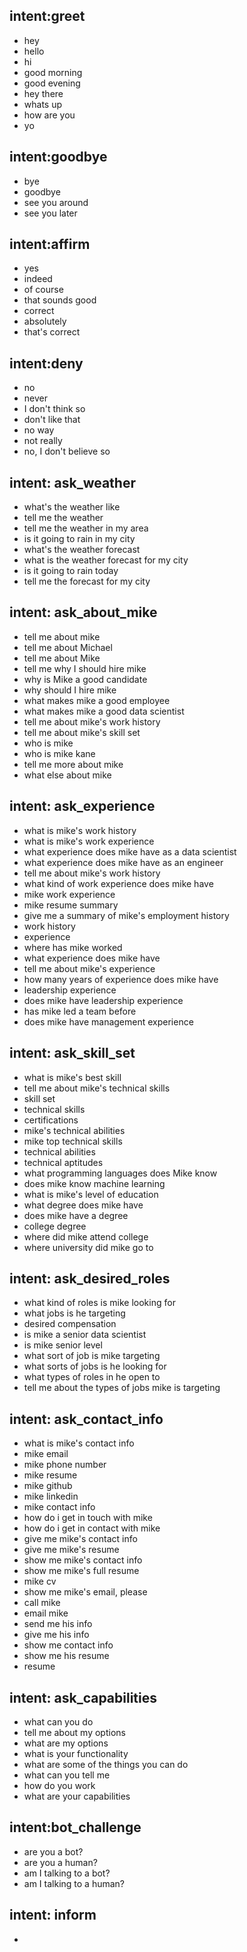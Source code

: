 ## intent:greet
- hey
- hello
- hi
- good morning
- good evening
- hey there
- whats up
- how are you
- yo

## intent:goodbye
- bye
- goodbye
- see you around
- see you later

## intent:affirm
- yes
- indeed
- of course
- that sounds good
- correct
- absolutely
- that's correct

## intent:deny
- no
- never
- I don't think so
- don't like that
- no way
- not really
- no, I don't believe so

## intent: ask_weather 
- what's the weather like
- tell me the weather
- tell me the weather in my area
- is it going to rain in my city
- what's the weather forecast
- what is the weather forecast for my city
- is it going to rain today
- tell me the forecast for my city


## intent: ask_about_mike
- tell me about mike
- tell me about Michael
- tell me about Mike
- tell me why I should hire mike
- why is Mike a good candidate 
- why should I hire mike
- what makes mike a good employee
- what makes mike a good data scientist
- tell me about mike's work history
- tell me about mike's skill set
- who is mike
- who is mike kane
- tell me more about mike
- what else about mike

## intent: ask_experience
- what is mike's work history
- what is mike's work experience
- what experience does mike have as a data scientist
- what experience does mike have as an engineer
- tell me about mike's work history
- what kind of work experience does mike have
- mike work experience
- mike resume summary
- give me a summary of mike's employment history
- work history
- experience
- where has mike worked
- what experience does mike have
- tell me about mike's experience
- how many years of experience does mike have
- leadership experience
- does mike have leadership experience
- has mike led a team before
- does mike have management experience

## intent: ask_skill_set
- what is mike's best skill
- tell me about mike's technical skills
- skill set
- technical skills
- certifications
- mike's technical abilities
- mike top technical skills
- technical abilities
- technical aptitudes
- what programming languages does Mike know
- does mike know machine learning
- what is mike's level of education
- what degree does mike have
- does mike have a degree
- college degree
- where did mike attend college
- where university did mike go to

## intent: ask_desired_roles
- what kind of roles is mike looking for
- what jobs is he targeting
- desired compensation
- is mike a senior data scientist
- is mike senior level
- what sort of job is mike targeting
- what sorts of jobs is he looking for
- what types of roles in he open to
- tell me about the types of jobs mike is targeting

## intent: ask_contact_info
- what is mike's contact info
- mike email
- mike phone number
- mike resume
- mike github
- mike linkedin
- mike contact info
- how do i get in touch with mike
- how do i get in contact with mike
- give me mike's contact info
- give me mike's resume
- show me mike's contact info
- show me mike's full resume
- mike cv
- show me mike's email, please
- call mike
- email mike
- send me his info
- give me his info
- show me contact info
- show me his resume
- resume 

## intent: ask_capabilities
- what can you do
- tell me about my options
- what are my options
- what is your functionality
- what are some of the things you can do 
- what can you tell me
- how do you work
- what are your capabilities

## intent:bot_challenge
- are you a bot?
- are you a human?
- am I talking to a bot?
- am I talking to a human?

## intent: inform
- 
